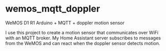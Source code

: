 # wemos_mqtt_doppler
WeMOS D1 R1 Arduino + MQTT + doppler motion sensor

I use this project to create a motion sensor that communicates over WiFi with an MQTT broker.
My Home Assistant server subscribes to messages from the WeMOS and can react when the doppler sensor detects motion.

